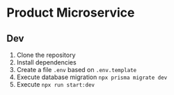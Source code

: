 # Product Microservice

## Dev

1. Clone the repository
2. Install dependencies
3. Create a file `.env` based on `.env.template`
4. Execute database migration `npx prisma migrate dev`
5. Execute `npx run start:dev`